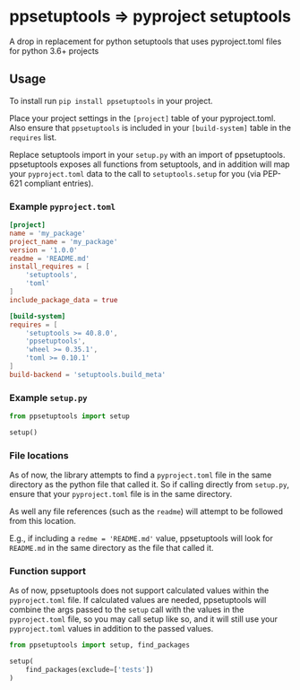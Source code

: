 # ppsetuptools => pyproject setuptools

A drop in replacement for python setuptools that uses pyproject.toml files
for python 3.6+ projects

## Usage

To install run `pip install ppsetuptools` in your project.

Place your project settings in the `[project]` table of your pyproject.toml.
Also ensure that `ppsetuptools` is included in your `[build-system]` table
in the `requires` list.

Replace setuptools import in your `setup.py` with an import of ppsetuptools.
ppsetuptools exposes all functions from setuptools, and in addition will map
your `pyproject.toml` data to the call to `setuptools.setup` for you (via
PEP-621 compliant entries).

### Example `pyproject.toml`

```toml
[project]
name = 'my_package'
project_name = 'my_package'
version = '1.0.0'
readme = 'README.md'
install_requires = [
    'setuptools',
    'toml'
]
include_package_data = true

[build-system]
requires = [
    'setuptools >= 40.8.0',
    'ppsetuptools',
    'wheel >= 0.35.1',
    'toml >= 0.10.1'
]
build-backend = 'setuptools.build_meta'
```

### Example `setup.py`

```python
from ppsetuptools import setup

setup()
```

### File locations

As of now, the library attempts to find a `pyproject.toml` file in the same
directory as the python file that called it. So if calling directly from
`setup.py`, ensure that your `pyproject.toml` file is in the same directory.

As well any file references (such as the `readme`) will attempt to be followed
from this location.

E.g., if including a `redme = 'README.md'` value, ppsetuptools will look for
`README.md` in the same directory as the file that called it.

### Function support

As of now, ppsetuptools does not support calculated values within the
`pyproject.toml` file. If calculated values are needed, ppsetuptools
will combine the args passed to the `setup` call with the values in the
`pyproject.toml` file, so you may call setup like so, and it will still use your
`pyproject.toml` values in addition to the passed values.

```python
from ppsetuptools import setup, find_packages

setup(
    find_packages(exclude=['tests'])
)
```
